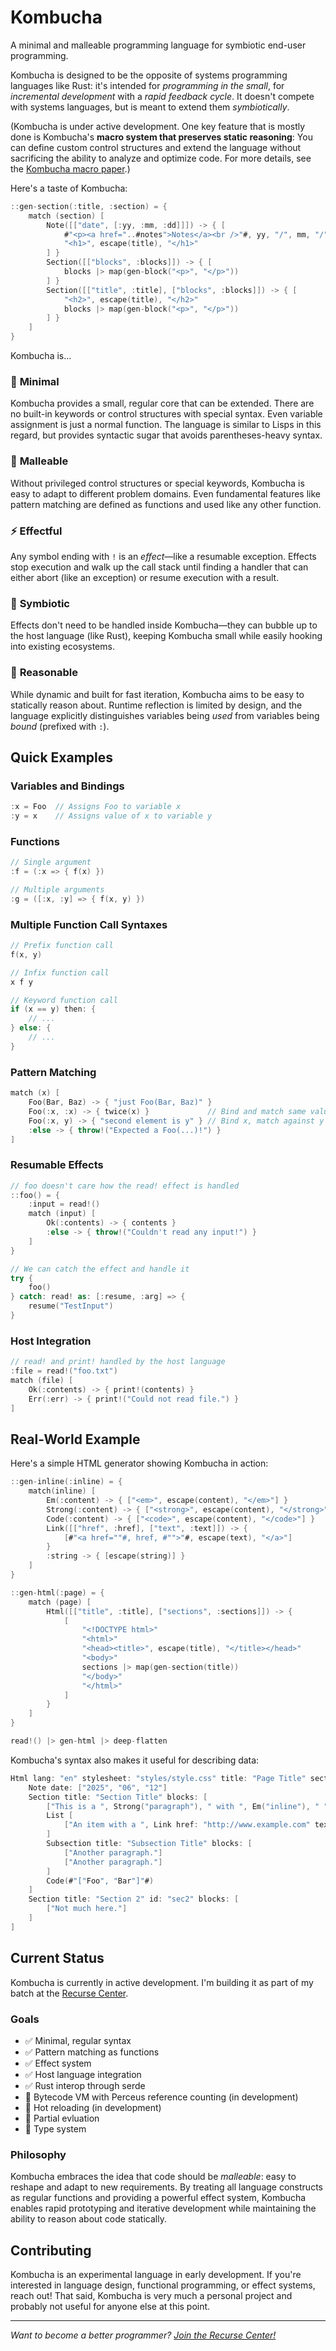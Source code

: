 # Kombucha

A minimal and malleable programming language for symbiotic end-user programming.

Kombucha is designed to be the opposite of systems programming languages like Rust: it's intended for _programming in the small_, for _incremental development_ with a _rapid feedback cycle_. It doesn't compete with systems languages, but is meant to extend them _symbiotically_.

(Kombucha is under active development. One key feature that is mostly done is Kombucha's **macro system that preserves static reasoning**: You can define custom control structures and extend the language without sacrificing the ability to analyze and optimize code. For more details, see the [Kombucha macro paper](https://fkettelhoit.com/papers/reasonable-macros-through-explicit-bindings.pdf).)

Here's a taste of Kombucha:

```swift
::gen-section(:title, :section) = {
    match (section) [
        Note([["date", [:yy, :mm, :dd]]]) -> { [
            #"<p><a href="..#notes">Notes</a><br />"#, yy, "/", mm, "/", dd, "</p>"
            "<h1>", escape(title), "</h1>"
        ] }
        Section([["blocks", :blocks]]) -> { [
            blocks |> map(gen-block("<p>", "</p>"))
        ] }
        Section([["title", :title], ["blocks", :blocks]]) -> { [
            "<h2>", escape(title), "</h2>"
            blocks |> map(gen-block("<p>", "</p>"))
        ] }
    ]
}
```

Kombucha is...

### 🎯 **Minimal**

Kombucha provides a small, regular core that can be extended. There are no built-in keywords or control structures with special syntax. Even variable assignment is just a normal function. The language is similar to Lisps in this regard, but provides syntactic sugar that avoids parentheses-heavy syntax.

### 🔧 **Malleable**

Without privileged control structures or special keywords, Kombucha is easy to adapt to different problem domains. Even fundamental features like pattern matching are defined as functions and used like any other function.

### ⚡ **Effectful**

Any symbol ending with `!` is an _effect_—like a resumable exception. Effects stop execution and walk up the call stack until finding a handler that can either abort (like an exception) or resume execution with a result.

### 🤝 **Symbiotic**

Effects don't need to be handled inside Kombucha—they can bubble up to the host language (like Rust), keeping Kombucha small while easily hooking into existing ecosystems.

### 🧠 **Reasonable**

While dynamic and built for fast iteration, Kombucha aims to be easy to statically reason about. Runtime reflection is limited by design, and the language explicitly distinguishes variables being _used_ from variables being _bound_ (prefixed with `:`).

## Quick Examples

### Variables and Bindings

```swift
:x = Foo  // Assigns Foo to variable x
:y = x    // Assigns value of x to variable y
```

### Functions

```swift
// Single argument
:f = (:x => { f(x) })

// Multiple arguments
:g = ([:x, :y] => { f(x, y) })
```

### Multiple Function Call Syntaxes

```swift
// Prefix function call
f(x, y)

// Infix function call
x f y

// Keyword function call
if (x == y) then: {
    // ...
} else: {
    // ...
}
```

### Pattern Matching

```swift
match (x) [
    Foo(Bar, Baz) -> { "just Foo(Bar, Baz)" }
    Foo(:x, :x) -> { twice(x) }             // Bind and match same value
    Foo(:x, y) -> { "second element is y" } // Bind x, match against y's value
    :else -> { throw!("Expected a Foo(...)!") }
]
```

### Resumable Effects

```swift
// foo doesn't care how the read! effect is handled
::foo() = {
    :input = read!()
    match (input) [
        Ok(:contents) -> { contents }
        :else -> { throw!("Couldn't read any input!") }
    ]
}

// We can catch the effect and handle it
try {
    foo()
} catch: read! as: [:resume, :arg] => {
    resume("TestInput")
}
```

### Host Integration

```swift
// read! and print! handled by the host language
:file = read!("foo.txt")
match (file) [
    Ok(:contents) -> { print!(contents) }
    Err(:err) -> { print!("Could not read file.") }
]
```

## Real-World Example

Here's a simple HTML generator showing Kombucha in action:

```swift
::gen-inline(:inline) = {
    match(inline) [
        Em(:content) -> { ["<em>", escape(content), "</em>"] }
        Strong(:content) -> { ["<strong>", escape(content), "</strong>"] }
        Code(:content) -> { ["<code>", escape(content), "</code>"] }
        Link([["href", :href], ["text", :text]]) -> {
            [#"<a href=""#, href, #"">"#, escape(text), "</a>"]
        }
        :string -> { [escape(string)] }
    ]
}

::gen-html(:page) = {
    match (page) [
        Html([["title", :title], ["sections", :sections]]) -> {
            [
                "<!DOCTYPE html>"
                "<html>"
                "<head><title>", escape(title), "</title></head>"
                "<body>"
                sections |> map(gen-section(title))
                "</body>"
                "</html>"
            ]
        }
    ]
}

read!() |> gen-html |> deep-flatten
```

Kombucha's syntax also makes it useful for describing data:

```swift
Html lang: "en" stylesheet: "styles/style.css" title: "Page Title" sections: [
    Note date: ["2025", "06", "12"]
    Section title: "Section Title" blocks: [
        ["This is a ", Strong("paragraph"), " with ", Em("inline"), " ", Code("code"), "."]
        List [
            ["An item with a ", Link href: "http://www.example.com" text: "link", "."]
        ]
        Subsection title: "Subsection Title" blocks: [
            ["Another paragraph."]
            ["Another paragraph."]
        ]
        Code(#"["Foo", "Bar"]"#)
    ]
    Section title: "Section 2" id: "sec2" blocks: [
        ["Not much here."]
    ]
]
```

## Current Status

Kombucha is currently in active development. I'm building it as part of my batch at the [Recurse Center](https://www.recurse.com/).

### Goals

- ✅ Minimal, regular syntax
- ✅ Pattern matching as functions
- ✅ Effect system
- ✅ Host language integration
- ✅ Rust interop through serde
- 🚧 Bytecode VM with Perceus reference counting (in development)
- 🚧 Hot reloading (in development)
- 🚧 Partial evluation
- 🚧 Type system

### Philosophy

Kombucha embraces the idea that code should be _malleable_: easy to reshape and adapt to new requirements. By treating all language constructs as regular functions and providing a powerful effect system, Kombucha enables rapid prototyping and iterative development while maintaining the ability to reason about code statically.

## Contributing

Kombucha is an experimental language in early development. If you're interested in language design, functional programming, or effect systems, reach out! That said, Kombucha is very much a personal project and probably not useful for anyone else at this point.

---

_Want to become a better programmer? [Join the Recurse Center!](https://www.recurse.com/)_
